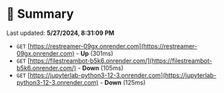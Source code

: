 # 📖 Summary
Last updated: **5/27/2024, 8:31:09 PM**

- `GET` [https://restreamer-09gx.onrender.com](https://restreamer-09gx.onrender.com) - **Up** (301ms)
- `GET` [https://filestreambot-b5k6.onrender.com/](https://filestreambot-b5k6.onrender.com/) - **Down** (105ms)
- `GET` [https://jupyterlab-python3-12-3.onrender.com](https://jupyterlab-python3-12-3.onrender.com) - **Down** (125ms)
